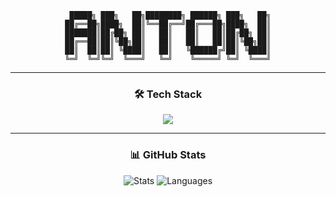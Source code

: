 <div align="center">

```ascii
 █████╗ ███╗   ██╗████████╗ ██████╗ ███╗   ██╗
██╔══██╗████╗  ██║╚══██╔══╝██╔═══██╗████╗  ██║
███████║██╔██╗ ██║   ██║   ██║   ██║██╔██╗ ██║
██╔══██║██║╚██╗██║   ██║   ██║   ██║██║╚██╗██║
██║  ██║██║ ╚████║   ██║   ╚██████╔╝██║ ╚████║
╚═╝  ╚═╝╚═╝  ╚═══╝   ╚═╝    ╚═════╝ ╚═╝  ╚═══╝
```

---

### 🛠 Tech Stack

<img src="https://skillicons.dev/icons?i=java,python,c,cpp,fastapi,html,css,js,vue,githubactions&theme=dark" />

---

### 📊 GitHub Stats

![Stats](https://github-readme-stats.vercel.app/api?username=AntGalanin06&show_icons=true&theme=transparent&hide_border=true)
![Languages](https://github-readme-stats.vercel.app/api/top-langs/?username=AntGalanin06&layout=compact&theme=transparent&hide_border=true)

</div>